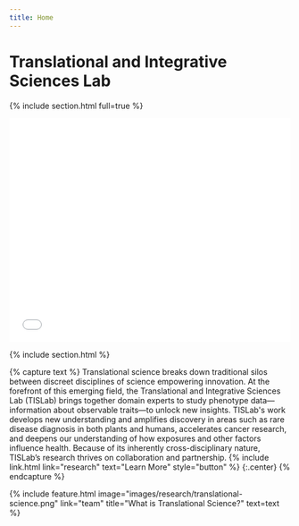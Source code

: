 ```yaml
---
title: Home
---
```


# Trans<wbr>lational and Inte<wbr>grative Sciences Lab

{% include section.html full=true %}

<style>
  iframe {
    width: 100%;
    height: min(400px, 50vw);
    border: none;
  }
</style>
  
<iframe src="map"></iframe>

{% include section.html %}

{% capture text %}
Translational science breaks down traditional silos between discreet disciplines of science empowering innovation. At the forefront of this emerging field, the Translational and Integrative Sciences Lab (TISLab) brings together domain experts to study phenotype data—information about observable traits—to unlock new insights. TISLab's work develops new understanding and amplifies discovery in areas such as rare disease diagnosis in both plants and humans, accelerates cancer research, and deepens our understanding of how exposures and other factors influence health. Because of its inherently cross-disciplinary nature, TISLab’s research thrives on collaboration and partnership.
{% include link.html link="research" text="Learn More" style="button" %}
{:.center}
{% endcapture %}


{%
  include feature.html
  image="images/research/translational-science.png"
  link="team"
  title="What is Translational Science?"
  text=text
%}
